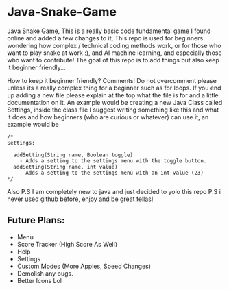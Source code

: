 # Java-Snake-Game
Java Snake Game,
This is a really basic code fundamental game I found online and added a few changes to it,
This repo is used for beginners wondering how complex / technical coding methods work, or for those who want to play snake at work :), and AI machine learning, and especially those who want to contribute!
The goal of this repo is to add things but also keep it beginner friendly...

How to keep it beginner friendly?
Comments! Do not overcomment please unless its a really complex thing for a beginner such as for loops.
If you end up adding a new file please explain at the top what the file is for and a little documentation on it. An example would be creating a new Java Class called Settings, inside the class file I suggest writing something like this and what it does and how beginners (who are curious or whatever) can use it, an example would be

```
/*
Settings:
  
  addSetting(String name, Boolean toggle)
    - Adds a setting to the settings menu with the toggle button.
  addSetting(String name, int value)
    - Adds a setting to the settings menu with an int value (23)
*/
```

Also P.S I am completely new to java and just decided to yolo this repo P.S i never used github before, enjoy and be great fellas!

## Future Plans:

- Menu
- Score Tracker (High Score As Well)
- Help
- Settings
- Custom Modes (More Apples, Speed Changes)
- Demolish any bugs.
- Better Icons Lol
